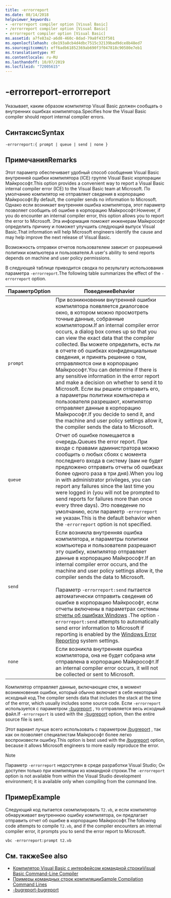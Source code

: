 ```yaml
---
title: -errorreport
ms.date: 08/14/2018
helpviewer_keywords:
- -errorreport compiler option [Visual Basic]
- /errorreport compiler option [Visual Basic]
- errorreport compiler option [Visual Basic]
ms.assetid: a7fe83a2-a6d8-460c-8dad-79a8f433f501
ms.openlocfilehash: c8e193a8cb4d4dbc7515c32139bad9dce8b48ed7
ms.sourcegitcommit: eff6adb61852369ab690f3f047818c90580e7eb1
ms.translationtype: MT
ms.contentlocale: ru-RU
ms.lasthandoff: 10/07/2019
ms.locfileid: "72005615"
---
```

# <a name="-errorreport"></a><span data-ttu-id="b97df-102">-errorreport</span><span class="sxs-lookup"><span data-stu-id="b97df-102">-errorreport</span></span>

<span data-ttu-id="b97df-103">Указывает, каким образом компилятор Visual Basic должен сообщать о внутренних ошибках компилятора.</span><span class="sxs-lookup"><span data-stu-id="b97df-103">Specifies how the Visual Basic compiler should report internal compiler errors.</span></span>

## <a name="syntax"></a><span data-ttu-id="b97df-104">Синтаксис</span><span class="sxs-lookup"><span data-stu-id="b97df-104">Syntax</span></span>

```console
-errorreport:{ prompt | queue | send | none }
```

## <a name="remarks"></a><span data-ttu-id="b97df-105">Примечания</span><span class="sxs-lookup"><span data-stu-id="b97df-105">Remarks</span></span>

<span data-ttu-id="b97df-106">Этот параметр обеспечивает удобный способ сообщения Visual Basic внутренней ошибки компилятора (ICE) группе Visual Basic корпорации Майкрософт.</span><span class="sxs-lookup"><span data-stu-id="b97df-106">This option provides a convenient way to report a Visual Basic internal compiler error (ICE) to the Visual Basic team at Microsoft.</span></span> <span data-ttu-id="b97df-107">По умолчанию компилятор не отправляет сведения в корпорацию Майкрософт.</span><span class="sxs-lookup"><span data-stu-id="b97df-107">By default, the compiler sends no information to Microsoft.</span></span> <span data-ttu-id="b97df-108">Однако если возникает внутренняя ошибка компилятора, этот параметр позволяет сообщить об ошибке в корпорацию Майкрософт.</span><span class="sxs-lookup"><span data-stu-id="b97df-108">However, if you do encounter an internal compiler error, this option allows you to report the error to Microsoft.</span></span> <span data-ttu-id="b97df-109">Эта информация поможет инженерам Майкрософт определить причину и поможет улучшить следующий выпуск Visual Basic.</span><span class="sxs-lookup"><span data-stu-id="b97df-109">That information will help Microsoft engineers identify the cause and may help improve the next release of Visual Basic.</span></span>

<span data-ttu-id="b97df-110">Возможность отправки отчетов пользователем зависит от разрешений политики компьютера и пользователя.</span><span class="sxs-lookup"><span data-stu-id="b97df-110">A user's ability to send reports depends on machine and user policy permissions.</span></span>

<span data-ttu-id="b97df-111">В следующей таблице приводится сводка по результату использования параметра `-errorreport`.</span><span class="sxs-lookup"><span data-stu-id="b97df-111">The following table summarizes the effect of the `-errorreport` option.</span></span>

|<span data-ttu-id="b97df-112">Параметр</span><span class="sxs-lookup"><span data-stu-id="b97df-112">Option</span></span>|<span data-ttu-id="b97df-113">Поведение</span><span class="sxs-lookup"><span data-stu-id="b97df-113">Behavior</span></span>|
|---|---|
|`prompt`|<span data-ttu-id="b97df-114">При возникновении внутренней ошибки компилятора появляется диалоговое окно, в котором можно просмотреть точные данные, собранные компилятором.</span><span class="sxs-lookup"><span data-stu-id="b97df-114">If an internal compiler error occurs, a dialog box comes up so that you can view the exact data that the compiler collected.</span></span> <span data-ttu-id="b97df-115">Вы можете определить, есть ли в отчете об ошибках конфиденциальные сведения, и принять решение о том, отправляются они в корпорацию Майкрософт.</span><span class="sxs-lookup"><span data-stu-id="b97df-115">You can determine if there is any sensitive information in the error report and make a decision on whether to send it to Microsoft.</span></span> <span data-ttu-id="b97df-116">Если вы решили отправить его, а параметры политики компьютера и пользователя разрешают, компилятор отправляет данные в корпорацию Майкрософт.</span><span class="sxs-lookup"><span data-stu-id="b97df-116">If you decide to send it, and the machine and user policy settings allow it, the compiler sends the data to Microsoft.</span></span>|
|`queue`|<span data-ttu-id="b97df-117">Отчет об ошибке помещается в очередь.</span><span class="sxs-lookup"><span data-stu-id="b97df-117">Queues the error report.</span></span> <span data-ttu-id="b97df-118">При входе с правами администратора можно сообщить о любых сбоях с момента последнего входа в систему (вам не будет предложено отправить отчеты об ошибках более одного раза в три дня).</span><span class="sxs-lookup"><span data-stu-id="b97df-118">When you log in with administrator privileges, you can report any failures since the last time you were logged in (you will not be prompted to send reports for failures more than once every three days).</span></span> <span data-ttu-id="b97df-119">Это поведение по умолчанию, если параметр `-errorreport` не указан.</span><span class="sxs-lookup"><span data-stu-id="b97df-119">This is the default behavior when the `-errorreport` option is not specified.</span></span>|
|`send`|<span data-ttu-id="b97df-120">Если возникла внутренняя ошибка компилятора, и параметры политики компьютера и пользователя разрешают эту ошибку, компилятор отправляет данные в корпорацию Майкрософт.</span><span class="sxs-lookup"><span data-stu-id="b97df-120">If an internal compiler error occurs, and the machine and user policy settings allow it, the compiler sends the data to Microsoft.</span></span><br /><br /> <span data-ttu-id="b97df-121">Параметр `-errorreport:send` пытается автоматически отправить сведения об ошибке в корпорацию Майкрософт, если отчеты включены в параметрах системы [отчеты об ошибках Windows](/windows/desktop/wer/windows-error-reporting) .</span><span class="sxs-lookup"><span data-stu-id="b97df-121">The option `-errorreport:send` attempts to automatically send error information to Microsoft if reporting is enabled by the [Windows Error Reporting](/windows/desktop/wer/windows-error-reporting) system settings.</span></span> |
|`none`|<span data-ttu-id="b97df-122">Если возникла внутренняя ошибка компилятора, она не будет собрана или отправлена в корпорацию Майкрософт.</span><span class="sxs-lookup"><span data-stu-id="b97df-122">If an internal compiler error occurs, it will not be collected or sent to Microsoft.</span></span>|

<span data-ttu-id="b97df-123">Компилятор отправляет данные, включающие стек, в момент возникновения ошибки, который обычно включает в себя некоторый исходный код.</span><span class="sxs-lookup"><span data-stu-id="b97df-123">The compiler sends data that includes the stack at the time of the error, which usually includes some source code.</span></span> <span data-ttu-id="b97df-124">Если `-errorreport` используется с параметром [-bugreport](../../../visual-basic/reference/command-line-compiler/bugreport.md) , то отправляется весь исходный файл.</span><span class="sxs-lookup"><span data-stu-id="b97df-124">If `-errorreport` is used with the [-bugreport](../../../visual-basic/reference/command-line-compiler/bugreport.md) option, then the entire source file is sent.</span></span>

<span data-ttu-id="b97df-125">Этот вариант лучше всего использовать с параметром [/bugreport](../../../visual-basic/reference/command-line-compiler/bugreport.md) , так как он позволяет специалистам Майкрософт более легко воспроизвести ошибку.</span><span class="sxs-lookup"><span data-stu-id="b97df-125">This option is best used with the [/bugreport](../../../visual-basic/reference/command-line-compiler/bugreport.md) option, because it allows Microsoft engineers to more easily reproduce the error.</span></span>

> [!NOTE]
> <span data-ttu-id="b97df-126">Параметр `-errorreport` недоступен в среде разработки Visual Studio; Он доступен только при компиляции из командной строки.</span><span class="sxs-lookup"><span data-stu-id="b97df-126">The `-errorreport` option is not available from within the Visual Studio development environment; it is available only when compiling from the command line.</span></span>

## <a name="example"></a><span data-ttu-id="b97df-127">Пример</span><span class="sxs-lookup"><span data-stu-id="b97df-127">Example</span></span>

<span data-ttu-id="b97df-128">Следующий код пытается скомпилировать `T2.vb`, и если компилятор обнаруживает внутреннюю ошибку компилятора, он предлагает отправить отчет об ошибке в корпорацию Майкрософт.</span><span class="sxs-lookup"><span data-stu-id="b97df-128">The following code attempts to compile `T2.vb`, and if the compiler encounters an internal compiler error, it prompts you to send the error report to Microsoft.</span></span>

```console
vbc -errorreport:prompt t2.vb
```

## <a name="see-also"></a><span data-ttu-id="b97df-129">См. также</span><span class="sxs-lookup"><span data-stu-id="b97df-129">See also</span></span>

- [<span data-ttu-id="b97df-130">Компилятор Visual Basic с интерфейсом командной строки</span><span class="sxs-lookup"><span data-stu-id="b97df-130">Visual Basic Command-Line Compiler</span></span>](../../../visual-basic/reference/command-line-compiler/index.md)
- [<span data-ttu-id="b97df-131">Примеры командных строк компиляции</span><span class="sxs-lookup"><span data-stu-id="b97df-131">Sample Compilation Command Lines</span></span>](../../../visual-basic/reference/command-line-compiler/sample-compilation-command-lines.md)
- [<span data-ttu-id="b97df-132">-bugreport</span><span class="sxs-lookup"><span data-stu-id="b97df-132">-bugreport</span></span>](../../../visual-basic/reference/command-line-compiler/bugreport.md)

